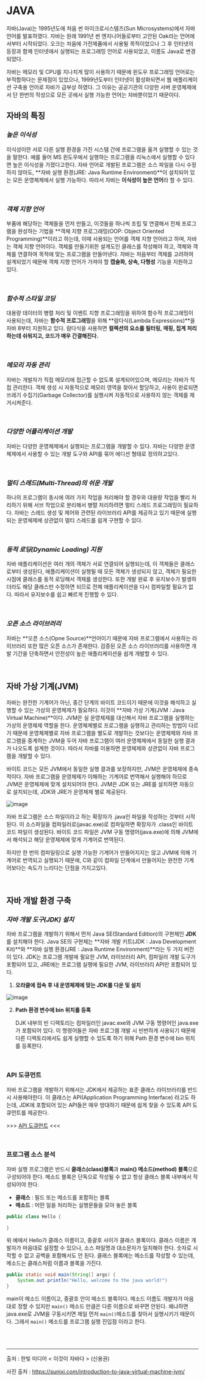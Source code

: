 # JAVA

자바(Java)는 1995년도에 처음 썬 마이크로시스템즈(Sun Microsystems)에서 자바 언어를 발표하였다. 자바는 원래 1991년 썬 엔지니어들로부터 고안된 Oak라는 언어에서부터 시작되었다. 오크는 처음에 가전제품에서 사용될 목적이었으나 그 후 인터넷의 등장과 함께 인터넷에서 실행되는 프로그래밍 언어로 사용되었고, 이름도 Java로 변경되었다.

자바는 메모리 및 CPU를 지나치게 많이 사용하기 때문에 윈도우 프로그래밍 언어로는 부적합하다는 문제점이 있었으나, 1999년도부터 인터넷이 활성화되면서 웹 애플리케이션 구축용 언어로 자바가 급부상 하였다. 그 이유는 공공기관의 다양한 서버 운영체제에서 단 한번의 작성으로 모든 곳에서 실행 가능한 언어는 자바뿐이었기 때문이다.



## 자바의 특징

### *높은 이식성*

이식성이란 서로 다른 실행 환경을 가진 시스템 간에 프로그램을 옮겨 실행할 수 있는 것을 말한다. 예를 들어 MS 윈도우에서 실행하는 프로그램을 리눅스에서 실행할 수 있다면 높은 이식성을 가졌다고한다. 자바 언어로 개발된 프로그램은 소스 파일을 다시 수정하지 않아도, **자바 실행 환경(JRE: Java Runtime Environment)**이 설치되어 있는 모든 운영체제에서 실행 가능하다. 따라서 자바는 **이식성이 높은 언어**라 할 수 있다.

<br>

### *객체 지향 언어*

부품에 해당하는 객체들을 먼저 만들고, 이것들을 하나씩 조립 및 연결해서 전체 프로그램을 완성하는 기법을 **객체 지향 프로그래밍(OOP: Object Oriented Programming)**이라고 하는데, 이때 사용되는 언어를 객체 지향 언어라고 하며, 자바는 객체 지향 언어이다. 객체를 만들기위한 설계도인 클래스를 작성해야 하고, 객체와 객체를 연결하여 목적에 맞는 프로그램을 만들어낸다. 자바는 처음부터 객체를 고려하여 설계되었기 때문에 객체 지향 언어가 가져야 할 **캡슐화, 상속, 다형성** 기능을 지원하고 있다.

<br>

### *함수적 스타일 코딩*

대용량 데이터의 병렬 처리 및 이벤트 지향 프로그래밍을 위하여 함수적 프로그래밍이 사용되는데, 자바는 **함수적 프로그래밍**을 위해 **람다식(Lambda Expressions)**을 자바 8부터 지원하고 있다. 람다식을 사용하면 **컬렉션의 요소를 필터링, 매핑, 집계 처리하는데 쉬워지고, 코드가 매우 간결해진다.**

<br>

### *메모리 자동 관리*

자바는 개발자가 직접 메모리에 접근할 수 없도록 설계되어있으며, 메모리는 자바가 직접 관리한다. 객체 생성 시 자동적으로 메모리 영역을 찾아서 할당하고, 사용이 완료되면 쓰레기 수집기(Garbage Collector)를 실행시켜 자동적으로 사용하지 않는 객체를 제거시켜준다. 

<br>

### *다양한 어플리케이션 개발*

자바는 다양한 운영체제에서 실행되는 프로그램을 개발할 수 있다. 자바는 다양한 운영체제에서 사용할 수 있는 개발 도구와 API를 묶어 에디션 형태로 정의하고있다.

<br>

### *멀티 스레드(Multi-Thread)의 쉬운 개발*

하나의 프로그램이 동시에 여러 가지 작업을 처리해야 할 경우와 대용량 작업을 빨리 처리하기 위해 서브 작업으로 분리해서 병렬 처리하려면 멀티 스레드 프로그래밍이 필요하다. 자바는 스레드 생성 및 제어와 관련된 라이브러리 API를 제공하고 있기 때문에 실행되는 운영체제에 상관없이 멀티 스레드를 쉽게 구현할 수 있다.

<br>

### *동적 로딩(Dynamic Loading) 지원*

자바 애플리케이션은 여러 개의 객체가 서로 연결되어 실행되는데, 이 객체들은 클래스로부터 생성된다, 애플리케이션이 실행될 때 모든 객체가 생성되지 않고, 객체가 필요한 시점에 클래스를 동적 로딩해서 객체를 생성한다. 또한 개발 완료 후 유지보수가 발생하더라도 해당 클래스만 수정하면 되므로 전체 애플리케이션을 다시 컴파일할 필요가 없다. 따라서 유지보수를 쉽고 빠르게 진행할 수 있다.

<br>

### *오픈 소스 라이브러리*

자바는 **오픈 소스(Opne Source)**언어이기 때문에 자바 프로그램에서 사용하는 라이브러리 또한 많은 오픈 소스가 존재한다. 검증된 오픈 소스 라이브러리를 사용하면 개발 기간을 단축하면서 안전성이 높은 애플리케이션을 쉽게 개발할 수 있다. 

<br>

## 자바 가상 기계(JVM)

자바는 완전한 기계어가 아닌, 중간 단계의 바이트 코드이기 때문에 이것을 해석하고 실행할 수 있는 가상의 운영체제가 필요하다. 이것이 **자바 가상 기계(JVM : Java Virtual Machine)**이다. JVM은 실 운영체제를 대신해서 자바 프로그램을 실행하는 가상의 운영체제 역할을 한다. 운영체제별로 프로그램을 실행하고 관리하는 방법이 다르기 때문에 운영체제별로 자바 프로그램을 별도로 개발하는 것보다는 운영체제와 자바 프로그램을 중계하는 JVM을 두어 자바 프로그램이 여러 운영체제에서 동일한 실행 결과가 나오도록 설계한 것이다. 따라서 자바를 이용하면 운영체제와 상관없이 자바 프로그램을 개발할 수 있다.

바이트 코드는 모든 JVM에서 동일한 실행 결과를 보장하지만, JVM은 운영체제에 종속적이다. 자바 프로그램을 운영체제가 이해하는 기계어로 번역해서 실행해야 하므로 JVM은 운영체제에 맞게 설치되어야 한다. JVM은 JDK 또는 JRE를 설치하면 자동으로 설치되는데, JDK와 JRE가 운영체제 별로 제공된다.

![image](https://user-images.githubusercontent.com/68289543/104746335-784bb000-5792-11eb-80b5-8ca566159b57.png)

자바 프로그램은 소스 파일이라고 하는 확장자가 .java인 파일을 작성하는 것부터 시작된다. 이 소스파일을 컴파일러로(javac.exe)로 컴파일하면 확장자가 .class인 바이트 코드 파일이 생성된다. 바이트 코드 파일은 JVM 구동 명령어(java.exe)에 의해 JVM에서 해석되고 해당 운영체제에 맞게 기계어로 번역된다. 

하지만 한 번의 컴파일링으로 실행 가능한 기계어가 만들어지지는 않고 JVM에 의해 기계어로 번역되고 실행되기 때문에, C와 같이 컴파일 단계에서 만들어지는 완전한 기계어보다는 속도가 느리다는 단점을 가지고있다. 

<br>

## 자바 개발 환경 구축

### *자바 개발 도구(JDK) 설치*

자바 프로그램을 개발하기 위해서 먼저 Java SE(Standard Edition)의 구현체인 **JDK**를 설치해야 한다. Java SE의 구현체는 **자바 개발 키트(JDK : Java Development Kit)**와 **자바 실행 환경(JRE : Java Runtime Environment)**라는 두 가지 버전이 있다. JDK는 프로그램 개발에 필요한 JVM, 라이브러리 API, 컴파일러 개발 도구가 포함되어 있고, JRE에는 프로그램 실행에 필요한 JVM, 라이브러리 API만 포함되어 있다. 

1. **오라클에 접속 후 내 운영체제에 맞는 JDK를 다운 및 설치**

![image](https://user-images.githubusercontent.com/68289543/104749143-d0d07c80-5795-11eb-9f08-aa9d88a6c9f0.png)

2. **Path 환경 변수에 bin 위치를 등록**

   DJK 내부의 빈 디렉토리는 컴파일러인 javac.exe와 JVM 구동 명령어인 java.exe가 포함되어 있다. 이 명령어들은 자바 프로그램 개발 시 빈번하게 사용되기 때문에 다른 디렉토리에서도 쉽게 실행할 수 있도록 하기 위해 Path 환경 변수에 bin 위치를 등록한다.

<br>

### API 도큐먼트

자바 프로그램을 개발하기 위해서는 JDK에서 제공하는 표준 클래스 라이브러리를 반드시 사용해야한다. 이 클래스는 API(Application Programming Interface) 라고도 하는데, JDK에 포함되어 있는 API들은 매우 방대하기 때문에 쉽게 찾을 수 있도록 API 도큐먼트를 제공한다.

\>>> [API 도큐먼트](https://docs.oracle.com/javase/8/docs/api/) <<<

<br>

### 프로그램 소스 분석

자바 실행 프로그램은 반드시 **클래스(class)블록**과 **main() 메소드(method) 블록**으로 구성되어야 한다. 메소드 블록은 단독으로 작성될 수 없고 항상 클래스 블록 내부에서 작성되어야 한다. 

- **클래스** : 필드 또는 메소드를 포함하는 블록
- **메소드** : 어떤 일을 처리하는 실행문들을 모아 놓은 블록

```java
public class Hello {
    
}
```

위 예에서 Hello가 클래스 이름이고, 중괄호 사이가 클래스 블록이다. 클래스 이름은 개발자가 마음대로 설정할 수 있으나, 소스 파일명과 대소문자가 일치해야 한다. 숫자로 시작할 수 없고 공백을 포함해서도 안 된다. 클래스 블록에는 메소드를 작성할 수 있는데, 메소드는 클래스처럼 이름과 블록을 가진다. 

```java
public static void main(String[] args) {
    System.out.println("Hello, welcome to the java world!")
}
```

main이 메소드 이름이고, 중괄호 안이 메소드 블록이다. 메소드 이름도 개발자가 마음대로 정할 수 있지만 `main()` 메소드 만큼은 다른 이름으로 바꾸면 안된다. 왜냐하면 java.exe로 JVM을 구동시키면 제일 먼저 `main()`메소드를 찾아서 실행시키기 때문이다. 그래서 `main()`  메소드를 프로그램 실행 진입점 이라고 한다. 

<br>

<br>

___

출처 : 한빛 미디어 < 이것이 자바다 > (신용권)

사진 출처 : https://sunixi.com/introduction-to-java-virtual-machine-jvm/



